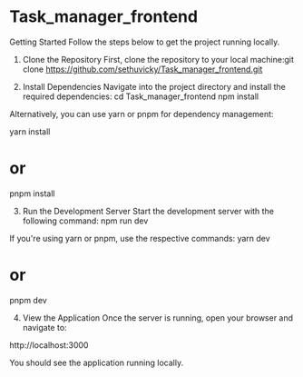 # Task_manager_frontend
 Getting Started
Follow the steps below to get the project running locally.

1. Clone the Repository
First, clone the repository to your local machine:git clone https://github.com/sethuvicky/Task_manager_frontend.git

2. Install Dependencies
Navigate into the project directory and install the required dependencies:
cd Task_manager_frontend
npm install

Alternatively, you can use yarn or pnpm for dependency management:

yarn install
# or
pnpm install

3. Run the Development Server
Start the development server with the following command:
npm run dev

If you're using yarn or pnpm, use the respective commands:
yarn dev
# or
pnpm dev

4. View the Application
Once the server is running, open your browser and navigate to:

http://localhost:3000

You should see the application running locally.


